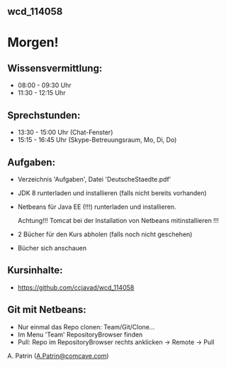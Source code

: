 ## wcd_114058

# Morgen!

## Wissensvermittlung:

- 08:00 - 09:30 Uhr
- 11:30 - 12:15 Uhr

## Sprechstunden:

- 13:30 - 15:00 Uhr (Chat-Fenster)
- 15:15 - 16:45 Uhr (Skype-Betreuungsraum, Mo, Di, Do)

## Aufgaben:

- Verzeichnis 'Aufgaben', Datei 'DeutscheStaedte.pdf'

- JDK 8 runterladen und installieren (falls nicht bereits vorhanden)
- Netbeans für Java EE (!!!) runterladen und installieren.

	Achtung!!! Tomcat bei der Installation von Netbeans mitinstallieren !!!

- 2 Bücher für den Kurs abholen (falls noch nicht geschehen)
- Bücher sich anschauen

## Kursinhalte:
- https://github.com/ccjavad/wcd_114058

## Git mit Netbeans:
- Nur einmal das Repo clonen: Team/Git/Clone...
- Im Menu 'Team' RepositoryBrowser finden
- Pull: Repo im RepositoryBrowser rechts anklicken -> Remote -> Pull


A. Patrin (A.Patrin@comcave.com)
